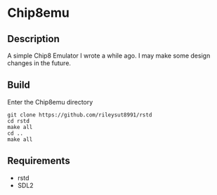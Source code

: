 # Chip8emu

## Description

A simple Chip8 Emulator I wrote a while ago. I may make some design changes in the future.

## Build

Enter the Chip8emu directory
~~~
git clone https://github.com/rileysut8991/rstd
cd rstd
make all
cd ..
make all
~~~

## Requirements

- rstd
- SDL2
